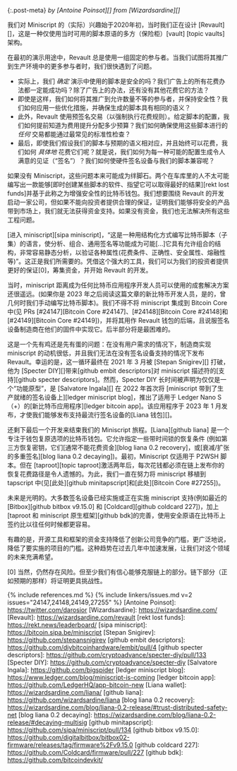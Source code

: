 {:.post-meta}
*by [Antoine Poinsot][] from [Wizardsardine][]*

我们对 Miniscript 的（实际）兴趣始于2020年初，当时我们正在设计 [Revault][]，这是一种仅使用当时可用的脚本原语的多方（保险柜）[vault] [topic vaults] 架构。

在最初的演示用途中，Revault 总是使用一组固定的参与者。当我们试图将其推广到生产环境中的更多参与者时，我们很快遇到了问题。

- 实际上，我们 _确定_ 演示中使用的脚本是安全的吗？我们广告上的所有花费办法都一定能成功吗？除了广告上的办法，还有没有其他花费它的方法？
- 即使是这样，我们如何将其推广到允许数量不等的参与者，并保持安全性？我们如何应用一些优化措施，并确保生成的脚本具有相同的语义？
- 此外，Revault 使用预签名交易（以强制执行花费规则）。给定脚本的配置，我们如何提前知道为费用提升分配多少预算？我们如何确保使用这些脚本进行的 _任何_ 交易都能通过最常见的标准性检查？
- 最后，即使我们假设我们的脚本与预期的语义相对应，并且始终可以花费，我们如何 _具体地_ 花费它们呢？就是说，我们如何为每一种可能的配置生成令人满意的见证（“签名”）？我们如何使硬件签名设备与我们的脚本兼容呢？

如果没有 Miniscript，这些问题本来可能成为绊脚石。两个在车库里的人不太可能编写出一款能够[即时创建某些脚本的软件、指望它可以取得最好的结果][rekt lost funds]并基于此称之为增强安全性的比特币钱包。我们想要围绕 Revault 的开发启动一家公司，但如果不能向投资者提供合理的保证，证明我们能够将安全的产品带到市场上，我们就无法获得资金支持。如果没有资金，我们也无法解决所有这些工程问题。

[进入 miniscript][sipa miniscript]，“这是一种用结构化方式编写比特币脚本（子集）的语言，使分析、组合、通用签名等功能成为可能[...]它具有允许组合的结构，非常容易静态分析，以验证各种属性(花费条件、正确性、安全属性、熔融性等)”。这正是我们所需要的。凭借这个强大的工具，我们可以为我们的投资者提供更好的保证[0]，筹集资金，并开始 Revault 的开发。

当时，miniscript 距离成为任何比特币应用程序开发人员可以使用的成套解决方案还很遥远。(如果你是 2023 年之后阅读这篇文章的新比特币开发人员，是的，曾几何时我们手动编写比特币脚本)。我们不得不将 miniscript 集成到 Bitcoin Core 中(见 PRs [#24147][Bitcoin Core #24147]、[#24148][Bitcoin Core #24148]和[#24149][Bitcoin Core #24149])，并将其用作 Revault 钱包的后端，且说服签名设备制造商在他们的固件中实现它。后半部分将是最困难的。

这是一个先有鸡还是先有蛋的问题：在没有用户需求的情况下，制造商实现 miniscript 的动机很低，并且我们无法在没有签名设备支持的情况下发布 Revault。幸运的是，这一循环最终在 2021 年 3 月被 [Stepan Snigirev][] 打破，他为 [Specter DIY][]带来[github embit descriptors]对 miniscript 描述符的[支持][github specter descriptors]。然而，Specter DIY 长时间被声明为仅仅是一个“功能原型”，是 [Salvatore Ingala][] 在 2022 年首次将 [miniscript 带到了生产就绪的签名设备上][ledger miniscript blog]，推出了适用于 Ledger Nano S（+）的[新比特币应用程序][ledger bitcoin app]。该应用程序于 2023 年 1 月发布，才使我们能够发布支持最流行签名设备的[Liana 钱包][]。

还剩下最后一个开发来结束我们的 Miniscript 旅程。[Liana][github liana] 是一个专注于钱包复原选项的比特币钱包。它允许指定一些带时间锁的恢复条件 (例如第三方恢复密钥，它们[通常不能花费资金][blog liana 0.2 recovery]，或[衰减/扩张的多重签名][blog liana 0.2 decaying])。最初，Miniscript 仅适用于 P2WSH 脚本。但在 [taproot][topic taproot]激活两年后，每次花钱都必须在链上发布你的恢复花费路径是令人遗憾的。为此，我们一直在努力将 miniscript 移植到 tapscript 中(见[此处][github minitapscript]和[此处][Bitcoin Core #27255])。

未来是光明的。大多数签名设备已经实施或正在实施 miniscript 支持(例如最近的 [Bitbox][github bitbox v9.15.0] 和 [Coldcard][github coldcard 227])，加上 [taproot 和 miniscript 原生框架][github bdk]的完善，使用安全原语在比特币上签约比以往任何时候都更容易。

有趣的是，开源工具和框架的资金支持降低了创新公司竞争的门槛，更广泛地说，降低了要实施的项目的门槛。这种趋势在过去几年中加速发展，让我们对这个领域的未来充满希望。

[0] 当然，仍然存在风险。但至少我们有信心能够克服链上的部分。链下部分（正如预期的那样）将证明更具挑战性。

{% include references.md %}
{% include linkers/issues.md v=2 issues="24147,24148,24149,27255" %}
[Antoine Poinsot]: https://twitter.com/darosior
[Wizardsardine]: https://wizardsardine.com/
[Revault]: https://wizardsardine.com/revault
[rekt lost funds]: https://rekt.news/leaderboard/
[sipa miniscript]: https://bitcoin.sipa.be/miniscript
[Stepan Snigirev]: https://github.com/stepansnigirev
[github embit descriptors]: https://github.com/diybitcoinhardware/embit/pull/4
[github specter descriptors]: https://github.com/cryptoadvance/specter-diy/pull/133
[Specter DIY]: https://github.com/cryptoadvance/specter-diy
[Salvatore Ingala]: https://github.com/bigspider
[ledger miniscript blog]: https://www.ledger.com/blog/miniscript-is-coming
[ledger bitcoin app]: https://github.com/LedgerHQ/app-bitcoin-new
[Liana wallet]: https://wizardsardine.com/liana/
[github liana]: https://github.com/wizardsardine/liana
[blog liana 0.2 recovery]: https://wizardsardine.com/blog/liana-0.2-release/#trust-distributed-safety-net
[blog liana 0.2 decaying]: https://wizardsardine.com/blog/liana-0.2-release/#decaying-multisig
[github minitapscript]: https://github.com/sipa/miniscript/pull/134
[github bitbox v9.15.0]: https://github.com/digitalbitbox/bitbox02-firmware/releases/tag/firmware%2Fv9.15.0
[github coldcard 227]: https://github.com/Coldcard/firmware/pull/227
[github bdk]: https://github.com/bitcoindevkit/

